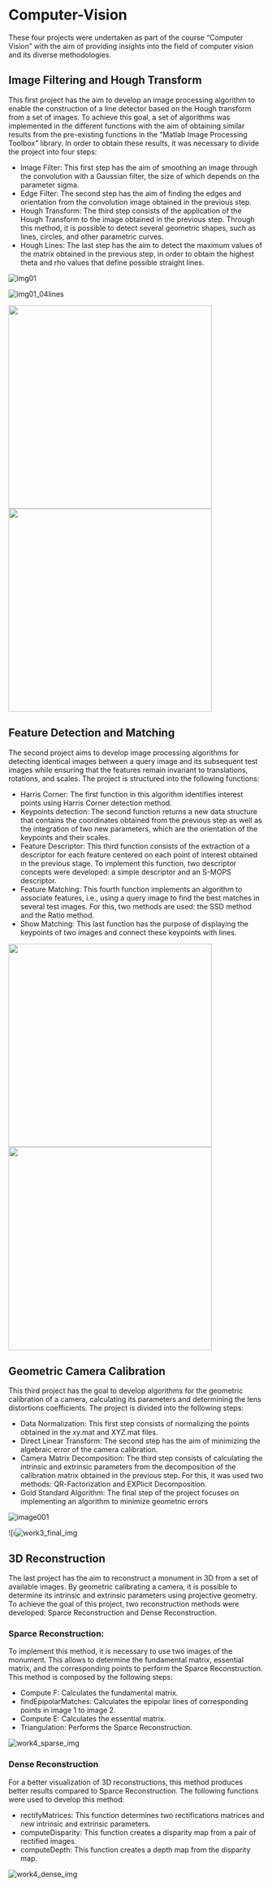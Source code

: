 # Computer-Vision
These four projects were undertaken as part of the course “Computer Vision” with the aim of providing insights into the field of computer vision and its diverse methodologies.

## Image Filtering and Hough Transform
This first project has the aim to develop an image processing algorithm to enable the construction of a line detector based on the Hough transform from a set of images. To achieve this goal, a set of algorithms was implemented in the different functions with the aim of obtaining similar results from the pre-existing functions in the “Matlab Image Processing Toolbox” library. In order to obtain these results, it was necessary to divide the project into four steps:
- Image Filter: This first step has the aim of smoothing an image through the convolution with a Gaussian filter, the size of which depends on the parameter sigma.
- Edge Filter: The second step has the aim of finding the edges and orientation from the convolution image obtained in the previous step.
- Hough Transform: The third step consists of the application of the Hough Transform to the image obtained in the previous step. Through this method, it is possible to detect several geometric shapes, such as lines, circles, and other parametric curves.
- Hough Lines: The last step has the aim to detect the maximum values of the matrix obtained in the previous step, in order to obtain the highest theta and rho values that define possible straight lines.

![img01](https://github.com/telmocunha/Computer-Vision/assets/45535834/ef18f7e2-6fc7-4caa-a873-9ab30fa2f74a)

![img01_04lines](https://github.com/telmocunha/Computer-Vision/assets/45535834/c996d12c-46e3-43c3-855c-feaa7f00c5d4)

<p float="left">
  <img src="https://github.com/telmocunha/Computer-Vision/assets/45535834/ef18f7e2-6fc7-4caa-a873-9ab30fa2f74a" width="400" />
  <img src="https://github.com/telmocunha/Computer-Vision/assets/45535834/c996d12c-46e3-43c3-855c-feaa7f00c5d4" width="400" />
</p>

## Feature Detection and Matching
The second project aims to develop image processing algorithms for detecting identical images between a query image and its subsequent test images while ensuring that the features remain invariant to translations, rotations, and scales. The project is structured into the following functions:
- Harris Corner: The first function in this algorithm identifies interest points using Harris Corner detection method.
- Keypoints detection: The second function returns a new data structure that contains the coordinates obtained from the previous step as well as the integration of two new parameters, which are the orientation of the keypoints and their scales.
- Feature Descriptor: This third function consists of the extraction of a descriptor for each feature centered on each point of interest obtained in the previous stage. To implement this function, two descriptor concepts were developed: a simple descriptor and an S-MOPS descriptor.
- Feature Matching: This fourth function implements an algorithm to associate features, i.e., using a query image to find the best matches in several test images. For this, two methods are used: the SSD method and the Ratio method.
- Show Matching: This last function has the purpose of displaying the keypoints of two images and connect these keypoints with lines.

<p float="left">
  <img src="https://github.com/telmocunha/Computer-Vision/assets/45535834/68b7a8e3-3c65-429f-88aa-134431647bca" width="400" />
  <img src="https://github.com/telmocunha/Computer-Vision/assets/45535834/30e4ca20-9255-4960-8824-20f569dfe49e" width="400" />
</p>

## Geometric Camera Calibration 
This third project has the goal to develop algorithms for the geometric calibration of a camera, calculating its parameters and determining the lens distortions coefficients. The project is divided into the following steps:
- Data Normalization: This first step consists of normalizing the points obtained in the xy.mat and XYZ.mat files.
- Direct Linear Transform: The second step has the aim of minimizing the algebraic error of the camera calibration.
- Camera Matrix Decomposition: The third step consists of calculating the intrinsic and extrinsic parameters from the decomposition of the calibration matrix obtained in the previous step. For this, it was used two methods: QR-Factorization and EXPlicit Decomposition.
- Gold Standard Algorithm: The final step of the project focuses on implementing an algorithm to minimize geometric errors

![image001](https://github.com/telmocunha/Computer-Vision/assets/45535834/4456b288-6f55-421f-b149-be9af3b275c8)

![i![work3_final_img](https://github.com/telmocunha/Computer-Vision/assets/45535834/48748fc2-459e-4e18-b10e-c187b4dfb15b)

## 3D Reconstruction
The last project has the aim to reconstruct a monument in 3D from a set of available images. By geometric calibrating a camera, it is possible to determine its intrinsic and extrinsic parameters using projective geometry. To achieve the goal of this project, two reconstruction methods were developed: Sparce Reconstruction and Dense Reconstruction.
### Sparce Reconstruction:
To implement this method, it is necessary to use two images of the monument. This allows to determine the fundamental matrix, essential matrix, and the corresponding points to perform the Sparce Reconstruction. This method is composed by the following steps: 
- Compute F: Calculates the fundamental matrix. 
- findEpipolarMatches: Calculates the epipolar lines of corresponding points in image 1 to image 2.
- Compute E: Calculates the essential matrix.
- Triangulation: Performs the Sparce Reconstruction.

![work4_sparse_img](https://github.com/telmocunha/Computer-Vision/assets/45535834/58fd1fcc-b139-44d6-adcc-09b11b848059)

### Dense Reconstruction
For a better visualization of 3D reconstructions, this method produces better results compared to Sparce Reconstruction. The following functions were used to develop this method:
- rectifyMatrices: This function determines two rectifications matrices and new intrinsic and extrinsic parameters.
- computeDisparity: This function creates a disparity map from a pair of rectified images.
- computeDepth: This function creates a depth map from the disparity map.

![work4_dense_img](https://github.com/telmocunha/Computer-Vision/assets/45535834/52958323-d3b5-4df3-af8c-91d8b0c3a2c1)
